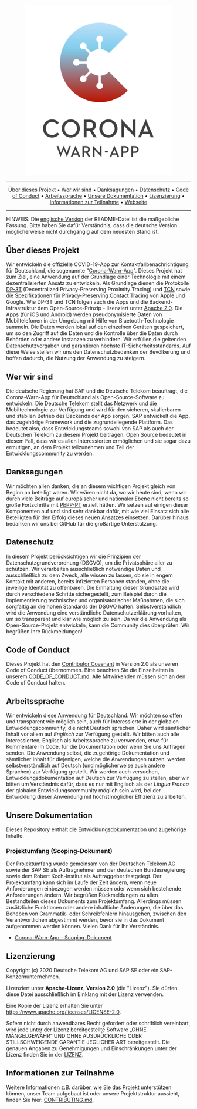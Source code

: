 <p align="center">
    <a href="https://www.coronawarn.app/de/"><img src="https://raw.githubusercontent.com/corona-warn-app/cwa-documentation/master/images/CWA_title.png" width="400"></a>
</p>

<hr />
<p align="center">
    <a href="#über-dieses-projekt">Über dieses Projekt</a> •
    <a href="#wer-wir-sind">Wer wir sind</a> •
    <a href="#danksagungen">Danksagungen</a> •
    <a href="#datenschutz">Datenschutz</a> •
    <a href="#code-of-conduct">Code of Conduct</a> •
    <a href="#arbeitssprache">Arbeitssprache</a> •
    <a href="#unsere-dokumentation">Unsere Dokumentation</a> •
    <a href="#lizenzierung">Lizenzierung</a> •
    <a href="#informationen-zur-teilnahme">Informationen zur Teilnahme</a> •
    <a href="https://www.coronawarn.app/de/">Webseite</a>
</p>
<hr />

HINWEIS: Die [englische Version](../README.md) der README-Datei ist die maßgebliche Fassung. Bitte haben Sie dafür Verständnis, dass die deutsche Version möglicherweise nicht durchgängig auf dem neuesten Stand ist.

## Über dieses Projekt

Wir entwickeln die offizielle COVID-19-App zur Kontaktfallbenachrichtigung für Deutschland, die sogenannte "<a href="https://www.coronawarn.app/de/">Corona-Warn-App</a>". Dieses Projekt hat zum Ziel, eine Anwendung auf der Grundlage einer Technologie mit einem dezentralisierten Ansatz zu entwickeln. Als Grundlage dienen die Protokolle [DP-3T](https://github.com/DP-3T/documents) (Decentralized Privacy-Preserving Proximity Tracing) und [TCN](https://tcn-coalition.org/) sowie die Spezifikationen für [Privacy-Preserving Contact Tracing](https://www.apple.com/covid19/contacttracing/) von Apple und Google. Wie DP-3T und TCN folgen auch die Apps und die Backend-Infrastruktur dem Open-Source-Prinzip - lizenziert unter [Apache 2.0](../LICENSE). Die Apps (für iOS und Android) werden pseudonymisierte Daten von Mobiltelefonen in der Umgebung mit Hilfe von Bluetooth-Technologie sammeln. Die Daten werden lokal auf den einzelnen Geräten gespeichert, um so den Zugriff auf die Daten und die Kontrolle über die Daten durch Behörden oder andere Instanzen zu verhindern. Wir erfüllen die geltenden Datenschutzvorgaben und garantieren höchste IT-Sicherheitsstandards. Auf diese Weise stellen wir uns den Datenschutzbedenken der Bevölkerung und hoffen dadurch, die Nutzung der Anwendung zu steigern.

## Wer wir sind

Die deutsche Regierung hat SAP und die Deutsche Telekom beauftragt, die Corona-Warn-App für Deutschland als Open-Source-Software zu entwickeln. Die Deutsche Telekom stellt das Netzwerk und die Mobiltechnologie zur Verfügung und wird für den sicheren, skalierbaren und stabilen Betrieb des Backends der App sorgen. SAP entwickelt die App, das zugehörige Framework und die zugrundeliegende Plattform. Das bedeutet also, dass Entwicklungsteams sowohl von SAP als auch der Deutschen Telekom zu diesem Projekt beitragen. Open Source bedeutet in diesem Fall, dass wir es allen Interessierten ermöglichen und sie sogar dazu ermutigen, an dem Projekt teilzunehmen und Teil der Entwicklungscommunity zu werden.

## Danksagungen

Wir möchten allen danken, die an diesem wichtigen Projekt gleich von Beginn an beteiligt waren. Wir wären nicht da, wo wir heute sind, wenn wir durch viele Beiträge auf europäischer und nationaler Ebene nicht bereits so große Fortschritte mit [PEPP-PT](https://www.pepp-pt.org/) erzielt hätten. Wir setzen auf einigen dieser Komponenten auf und sind sehr dankbar dafür, mit wie viel Einsatz sich alle Beteiligten für den Erfolg dieses neuen Ansatzes einsetzen. Darüber hinaus bedanken wir uns bei GitHub für die großartige Unterstützung.

## Datenschutz

In diesem Projekt berücksichtigen wir die Prinzipien der Datenschutzgrundverordnung (DSGVO), um die Privatsphäre aller zu schützen. Wir verarbeiten ausschließlich notwendige Daten und ausschließlich zu dem Zweck, alle wissen zu lassen, ob sie in engem Kontakt mit anderen, bereits infizierten Personen standen, ohne die jeweilige Identität zu offenbaren. Die Einhaltung dieser Grundsätze wird durch verschiedene Schritte sichergestellt, zum Beispiel durch die Implementierung technischer und organisatorischer Maßnahmen, die sich sorgfältig an die hohen Standards der DSGVO halten. Selbstverständlich wird die Anwendung eine verständliche Datenschutzerklärung vorhalten, um so transparent und klar wie möglich zu sein. Da wir die Anwendung als Open-Source-Projekt entwickeln, kann die Community dies überprüfen. Wir begrüßen Ihre Rückmeldungen!

## Code of Conduct

Dieses Projekt hat den [Contributor Covenant](https://www.contributor-covenant.org/) in Version 2.0 als unseren Code of Conduct übernommen. Bitte beachten Sie die Einzelheiten in unserem [CODE_OF_CONDUCT.md](../CODE_OF_CONDUCT.md). Alle Mitwirkenden müssen sich an den Code of Conduct halten.

## Arbeitssprache

Wir entwickeln diese Anwendung für Deutschland. Wir möchten so offen und transparent wie möglich sein, auch für Interessierte in der globalen Entwicklungscommunity, die nicht Deutsch sprechen. Daher wird sämtlicher Inhalt vor allem auf _Englisch_ zur Verfügung gestellt. Wir bitten auch alle Interessierten, Englisch als Arbeitssprache zu verwenden, etwa für Kommentare im Code, für die Dokumentation oder wenn Sie uns Anfragen senden. Die Anwendung selbst, die zugehörige Dokumentation und sämtlicher Inhalt für diejenigen, welche die Anwendungen nutzen, werden selbstverständlich auf Deutsch (und möglicherweise auch andere Sprachen) zur Verfügung gestellt. Wir werden auch versuchen, Entwicklungsdokumentation auf Deutsch zur Verfügung zu stellen, aber wir bitten um Verständnis dafür, dass es nur mit Englisch als der _Lingua Franca_ der globalen Entwicklungscommunity möglich sein wird, bei der Entwicklung dieser Anwendung mit höchstmöglicher Effizienz zu arbeiten.

## Unsere Dokumentation

Dieses Repository enthält die Entwicklungsdokumentation und zugehörige Inhalte.

### Projektumfang (Scoping-Dokument)

Der Projektumfang wurde gemeinsam von der Deutschen Telekom AG sowie der SAP SE als Auftragnehmer und der deutschen Bundesregierung sowie dem Robert Koch-Institut als Auftraggeber festgelegt. Der Projektumfang kann sich im Laufe der Zeit ändern, wenn neue Anforderungen einbezogen werden müssen oder wenn sich bestehende Anforderungen ändern. Wir begrüßen Rückmeldungen zu allen Bestandteilen dieses Dokuments zum Projektumfang. Allerdings müssen zusätzliche Funktionen oder andere inhaltliche Änderungen, die über das Beheben von Grammatik- oder Schreibfehlern hinausgehen, zwischen den Verantwortlichen abgestimmt werden, bevor sie in das Dokument aufgenommen werden können. Vielen Dank für Ihr Verständnis.

- [Corona-Warn-App - Scoping-Dokument](scoping_document.de.md)

## Lizenzierung

Copyright (c) 2020 Deutsche Telekom AG und SAP SE oder ein SAP-Konzernunternehmen.

Lizenziert unter **Apache-Lizenz, Version 2.0** (die "Lizenz"). Sie dürfen diese Datei ausschließlich im Einklang mit der Lizenz verwenden.

Eine Kopie der Lizenz erhalten Sie unter <https://www.apache.org/licenses/LICENSE-2.0>.

Sofern nicht durch anwendbares Recht gefordert oder schriftlich vereinbart, wird jede unter der Lizenz bereitgestellte Software „OHNE MÄNGELGEWÄHR“ UND OHNE AUSDRÜCKLICHE ODER STILLSCHWEIGENDE GARANTIE JEGLICHER ART bereitgestellt. Die genauen Angaben zu Genehmigungen und Einschränkungen unter der Lizenz finden Sie in der [LIZENZ](../LICENSE).

## Informationen zur Teilnahme

Weitere Informationen z.B. darüber, wie Sie das Projekt unterstützen können, unser Team aufgebaut ist oder unsere Projektstruktur aussieht, finden Sie hier: [CONTRIBUTING.md](../CONTRIBUTING.md).

